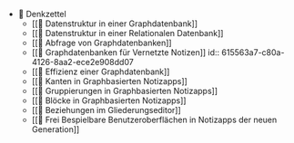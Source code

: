- 📗 Denkzettel
	- [[📗 Datenstruktur in einer Graphdatenbank]]
	- [[📗 Datenstruktur in einer Relationalen Datenbank]]
	- [[📗 Abfrage von Graphdatenbanken]]
	- [[📗 Graphdatenbanken für Vernetzte Notizen]]
	  id:: 615563a7-c80a-4126-8aa2-ece2e908dd07
	- [[📗 Effizienz einer Graphdatenbank]]
	- [[📗 Kanten in Graphbasierten Notizapps]]
	- [[📗 Gruppierungen in Graphbasierten Notizapps]]
	- [[📗 Blöcke in Graphbasierten Notizapps]]
	- [[📗 Beziehungen im Gliederungseditor]]
	- [[📗 Frei Bespielbare Benutzeroberflächen in Notizapps der neuen Generation]]